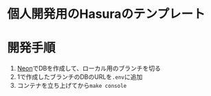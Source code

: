 # 個人開発用のHasuraのテンプレート

# 開発手順

1. [Neon](https://neon.tech/)でDBを作成して、ローカル用のブランチを切る
1. 1で作成したブランチのDBのURLを`.env`に追加
1. コンテナを立ち上げてから`make console`
